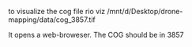 

to visualize the cog file
rio viz /mnt/d/Desktop/drone-mapping/data/cog_3857.tif

It opens a web-broweser. The COG should be in 3857